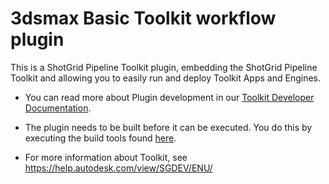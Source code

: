 # 3dsmax Basic Toolkit workflow plugin

This is a ShotGrid Pipeline Toolkit plugin,
embedding the ShotGrid Pipeline Toolkit and allowing
you to easily run and deploy Toolkit Apps and Engines.

- You can read more about Plugin development
  in our [Toolkit Developer Documentation](http://developer.shotgridsoftware.com/tk-core/bootstrap.html#developing-plugins).

- The plugin needs to be built before it can be executed. You do this by
  executing the build tools found [here](https://github.com/shotgunsoftware/tk-core/blob/master/developer).

- For more information about Toolkit, see https://help.autodesk.com/view/SGDEV/ENU/

